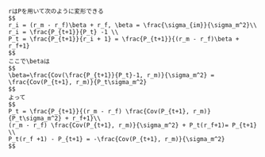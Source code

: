 
    rはPを用いて次のように変形できる
    $$
    r_i = (r_m - r_f)\beta + r_f, \beta = \frac{\sigma_{im}}{\sigma_m^2}\\
    r_i = \frac{P_{t+1}}{P_t} -1 \\
    P_t = \frac{P_{t+1}}{r_i + 1} = \frac{P_{t+1}}{(r_m - r_f)\beta + r_f+1} 
    $$
    ここで\betaは
    $$
    \beta=\frac{Cov(\frac{P_{t+1}}{P_t}-1, r_m)}{\sigma_m^2} = \frac{Cov(P_{t+1}, r_m)}{P_t\sigma_m^2}
    $$
    よって
    $$
    P_t = \frac{P_{t+1}}{(r_m - r_f) \frac{Cov(P_{t+1}, r_m)}{P_t\sigma_m^2} + r_f+1}\\
    (r_m - r_f) \frac{Cov(P_{t+1}, r_m)}{\sigma_m^2} + P_t(r_f+1)= P_{t+1} \\
    P_t(r_f +1) - P_{t+1} = -\frac{Cov(P_{t+1}, r_m)}{\sigma_m^2}
    $$